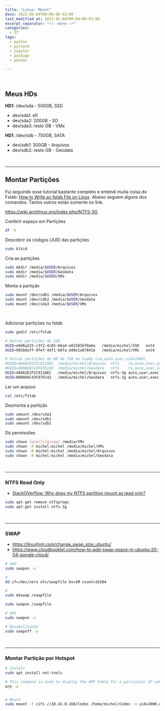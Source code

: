 ```yaml
---
title: "Linux: Mount"
date: 2023-05-04T00:00:00-03:00
last_modified_at: 2023-05-04T00:00:00-03:00
excerpt_separator: "<!--more-->"
categories:
  - IT
tags:
  - python
  - pycharm
  - jupyter
  - package
  - pandas

---
```


<br>

## Meus HDs

**HD1**: /dev/sda - 500GB, SSD

- dev/sda1: efi
- dev/sda2: 200GB - SO
- dev/sda3: resto GB - VMs

**HD1**: /dev/sdb - 750GB, SATA

- dev/sdb1: 300GB - Arquivos
- dev/sdb2: resto GB - Geodata

<br>

---

## Montar Partições

Fui seguindo esse tutorial bastante completo e entendi muita coisa do Fstab: [How to Write an fstab File on Linux](https://www.howtogeek.com/444814/how-to-write-an-fstab-file-on-linux/). Abaixo seguem alguns dos comandos. Tantos outros estão somente no link.

https://wiki.archlinux.org/index.php/NTFS-3G

Conferir espaço em Partições

```bash
df -h
```

Descobrir os códigos UUID das partições

```bash
sudo blkid
```

Cria as partições

```bash
sudo mkdir /media/$USER/Arquivos
sudo mkdir /media/$USER/Geodata
sudo mkdir /media/$USER/VMs
```

Monta a partição

```bash
sudo mount /dev/sdb1 /media/$USER/Arquivos
sudo mount /dev/sdb2 /media/$USER/Geodata
sudo mount /dev/sda3 /media/$USER/VMs
```

<br>

Adicionar partições no fstab

```bash
sudo gedit /etc/fstab
```

```bash
# Outras partições do SSD
UUID=e9d6a225-c3f2-4c85-b6a4-e81581bf0a6a	/media/michel/SSD	ext4	rw,auto,user,sync,exec	1	2
UUID=985b0aff-9fef-4df1-b6fa-dd6e1a07843a	/media/michel/VMs	ext4	rw,auto,user,sync,exec	1	2

# Outras partições do HD de 750 do Caddy (rw,auto,user,uid=1000)
#UUID=488A2E2F2C011AEC	/media/michel/Arquivos	ntfs	rw,auto,user,async	1	2
#UUID=000866C43F87D142	/media/michel/Geodata	ntfs	rw,auto,user,async	1	2
UUID=488A2E2F2C011AEC	/media/michel/Arquivos	ntfs-3g	auto,user,exec,uid=1000,gid=1000	1	2
UUID=000866C43F87D142	/media/michel/Geodata	ntfs-3g	auto,user,exec,uid=1000,gid=1000	1	2
```

Ler um arquivo

```bash
cat /etc/fstab
```

Desmonta a partição

```bash
sudo umount /dev/sda1
sudo umount /dev/sdb1
sudo umount /dev/sdb2
```

Dá permissões

```bash
sudo chown [user]:[group] /media/VMs
sudo chown -R michel:michel /media/michel/VMs
sudo chown -R michel:michel /media/michel/Arquivos
sudo chown -R michel:michel /media/michel/Geodata
```

<br>

---

### NTFS Read Only

- [StackOVerflow: Why does my NTFS partition mount as read only?](https://askubuntu.com/questions/70281/why-does-my-ntfs-partition-mount-as-read-only)

```bash
sudo apt-get remove ntfsprogs
sudo apt-get install ntfs-3g
```

<br>

---

### SWAP

- https://linuxhint.com/change_swap_size_ubuntu/
- https://www.cloudbooklet.com/how-to-add-swap-space-in-ubuntu-20-04-google-cloud/

```bash
# ddd
sudo swapon -s

#
dd if=/dev/zero of=/swapfile bs=1M count=16384

#
sudo mkswap /swapfile

sudo swapon /swapfile

# ddd
sudo swapon -s

# Desabilitando
sudo swapoff -a
```

<br>

---

### Montar Partição por Hotspot

```bash
# Install
sudo apt install net-tools

# This command is used to display the ARP table for a particular IP address. It also shows all the entries of the ARP cache or table
arp -a


# Mount
sudo mount -t cifs //10.42.0.168/Codes /home/michel/Codes -o uid=1000,username=michel,password=******
```
